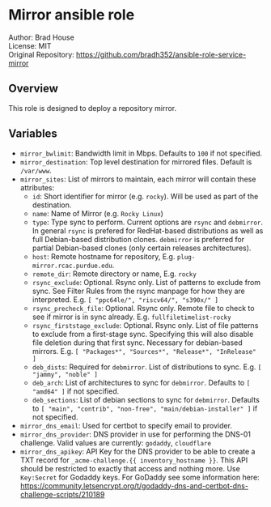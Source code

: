 # Mirror ansible role

Author: Brad House<br/>
License: MIT<br/>
Original Repository: https://github.com/bradh352/ansible-role-service-mirror

## Overview

This role is designed to deploy a repository mirror.

## Variables

- `mirror_bwlimit`: Bandwidth limit in Mbps. Defaults to `100` if not specified.
- `mirror_destination`: Top level destination for mirrored files. Default is
  `/var/www`.
- `mirror_sites`: List of mirrors to maintain, each mirror will contain these
  attributes:
  - `id`: Short identifier for mirror (e.g. `rocky`).  Will be used as part of
    the destination.
  - `name`: Name of Mirror (e.g. `Rocky Linux`)
  - `type`: Type sync to perform. Current options are `rsync` and `debmirror`.
    In general `rsync` is prefered for RedHat-based distributions as well as
    full Debian-based distribution clones.  `debmirror` is preferred for partial
    Debian-based clones (only certain releases architectures).
  - `host`: Remote hostname for repository, E.g. `plug-mirror.rcac.purdue.edu`.
  - `remote_dir`: Remote directory or name, E.g. `rocky`
  - `rsync_exclude`: Optional. Rsync only. List of patterns to exclude from
    sync. See Filter Rules from the rsync manpage for how they are interpreted.
    E.g. `[ "ppc64le/", "riscv64/", "s390x/" ]`
  - `rsync_precheck_file`: Optional. Rsync only. Remote file to check to see if
    mirror is in sync already. E.g. `fullfiletimelist-rocky`
  - `rsync_firststage_exclude`: Optional. Rsync only. List of file patterns to
    exclude from a first-stage sync. Specifying this will also disable file
    deletion during that first sync.  Necessary for debian-based mirrors.
    E.g. `[ "Packages*", "Sources*", "Release*", "InRelease" ]`
  - `deb_dists`: Required for `debmirror`. List of distributions to sync.
    E.g. `[ "jammy", "noble" ]`
  - `deb_arch`: List of architectures to sync for `debmirror`. Defaults to
    `[ "amd64" ]` if not specified.
  - `deb_sections`: List of debian sections to sync for `debmirror`. Defaults to
    `[ "main", "contrib", "non-free", "main/debian-installer" ]` if not
    specified.
- `mirror_dns_email`: Used for certbot to specify email to provider.
- `mirror_dns_provider`: DNS provider in use for performing the DNS-01
  challenge.  Valid values are currently: `godaddy`, `cloudflare`
- `mirror_dns_apikey`: API Key for the DNS provider to be able to create
  a TXT record for `_acme-challenge.{{ inventory_hostname }}`.  This API should
  be restricted to exactly that access and nothing more.  Use `Key:Secret` for
  Godaddy keys. For GoDaddy see some information here:
  https://community.letsencrypt.org/t/godaddy-dns-and-certbot-dns-challenge-scripts/210189
